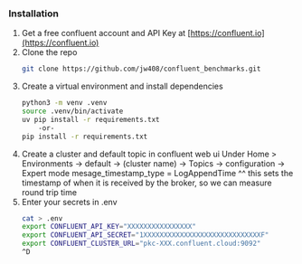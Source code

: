 ### Installation

1. Get a free confluent account and API Key at [https://confluent.io](https://confluent.io)
2. Clone the repo
   ```sh
   git clone https://github.com/jw408/confluent_benchmarks.git
   ```
3. Create a virtual environment and install dependencies
   ```sh
   python3 -m venv .venv
   source .venv/bin/activate
   uv pip install -r requirements.txt
       -or-
   pip install -r requirements.txt
   ```
4. Create a cluster and default topic in confluent web ui
   Under Home > Environments -> default -> (cluster name) -> Topics
     -> configuration
     -> Expert mode 
     mesage_timestamp_type = LogAppendTime 
     ^^ this sets the timestamp of when it is received by the broker, so we can measure round trip time  
5. Enter your secrets in .env
   ```sh
   cat > .env
   export CONFLUENT_API_KEY="XXXXXXXXXXXXXXXX"
   export CONFLUENT_API_SECRET="1XXXXXXXXXXXXXXXXXXXXXXXXXXXXXF"
   export CONFLUENT_CLUSTER_URL="pkc-XXX.confluent.cloud:9092"
   ^D

   ```
